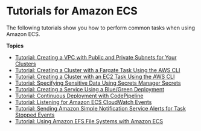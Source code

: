 # Tutorials for Amazon ECS<a name="ecs-tutorials"></a>

The following tutorials show you how to perform common tasks when using Amazon ECS\.

**Topics**
+ [Tutorial: Creating a VPC with Public and Private Subnets for Your Clusters](create-public-private-vpc.md)
+ [Tutorial: Creating a Cluster with a Fargate Task Using the AWS CLI](ECS_AWSCLI_Fargate.md)
+ [Tutorial: Creating a Cluster with an EC2 Task Using the AWS CLI](ECS_AWSCLI_EC2.md)
+ [Tutorial: Specifying Sensitive Data Using Secrets Manager Secrets](specifying-sensitive-data-tutorial.md)
+ [Tutorial: Creating a Service Using a Blue/Green Deployment](create-blue-green.md)
+ [Tutorial: Continuous Deployment with CodePipeline](ecs-cd-pipeline.md)
+ [Tutorial: Listening for Amazon ECS CloudWatch Events](ecs_cwet.md)
+ [Tutorial: Sending Amazon Simple Notification Service Alerts for Task Stopped Events](ecs_cwet2.md)
+ [Tutorial: Using Amazon EFS File Systems with Amazon ECS](using_efs.md)